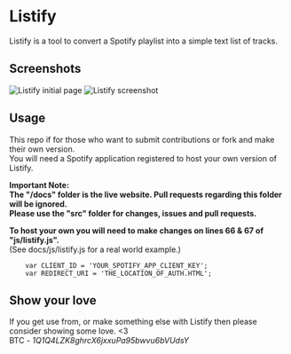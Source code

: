 # Listify #
Listify is a tool to convert a Spotify playlist into a simple text list of tracks.

## Screenshots
![Listify initial page](http://i.imgur.com/EJNtAD0.jpg)
![Listify screenshot](http://i.imgur.com/rRlw6sf.jpg)

## Usage
This repo if for those who want to submit contributions or fork and make their own version.  
You will need a Spotify application registered to host your own version of Listify.

**Important Note:**    
**The "/docs" folder is the live website. Pull requests regarding this folder will be ignored.**    
**Please use the "src" folder for changes, issues and pull requests.**    

**To host your own you will need to make changes on lines 66 & 67 of "js/listify.js".**    
(See docs/js/listify.js for a real world example.)

        var CLIENT_ID = 'YOUR_SPOTIFY_APP_CLIENT_KEY';
        var REDIRECT_URI = 'THE_LOCATION_OF_AUTH.HTML';

## Show your love
If you get use from, or make something else with Listify then please consider showing some love. <3    
BTC - *1Q1Q4LZK8ghrcX6jxxuPa95bwvu6bVUdsY*
